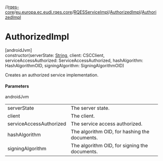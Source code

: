 //[rqes-core](../../../../index.md)/[eu.europa.ec.eudi.rqes.core](../../index.md)/[RQESServiceImpl](../index.md)/[AuthorizedImpl](index.md)/[AuthorizedImpl](-authorized-impl.md)

# AuthorizedImpl

[androidJvm]\
constructor(serverState: [String](https://kotlinlang.org/api/latest/jvm/stdlib/kotlin/-string/index.html), client: CSCClient, serviceAccessAuthorized: ServiceAccessAuthorized, hashAlgorithm: HashAlgorithmOID, signingAlgorithm: SigningAlgorithmOID)

Creates an authorized service implementation.

#### Parameters

androidJvm

| | |
|---|---|
| serverState | The server state. |
| client | The client. |
| serviceAccessAuthorized | The service access authorized. |
| hashAlgorithm | The algorithm OID, for hashing the documents. |
| signingAlgorithm | The algorithm OID, for signing the documents. |
